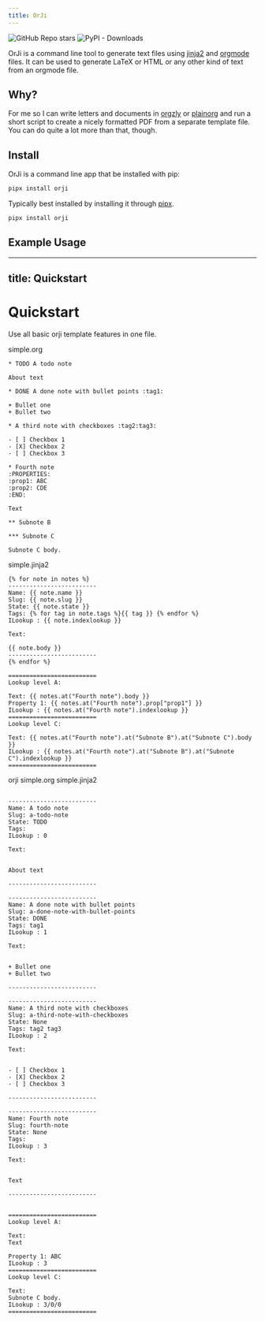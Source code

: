 ```yaml
---
title: OrJi
---
```


<img alt="GitHub Repo stars" src="https://img.shields.io/github/stars/crdoconnor/orji?style=social"> 
<img alt="PyPI - Downloads" src="https://img.shields.io/pypi/dm/orji">


OrJi is a command line tool to generate text files using [jinja2](https://en.wikipedia.org/wiki/Jinja_(template_engine))
and [orgmode](https://en.wikipedia.org/wiki/Org-mode) files. It can be used to generate LaTeX or HTML or any other kind
of text from an orgmode file.

## Why?

For me so I can write letters and documents in [orgzly](https://orgzly.com/) or [plainorg](https://plainorg.com/) and run
a short script to create a nicely formatted PDF from a separate template file.
You can do quite a lot more than that, though.

## Install

OrJi is a command line app that be installed with pip:

```bash
pipx install orji
```

Typically best installed by installing it through
[pipx](https://pypa.github.io/pipx/).

```bash
pipx install orji
```

## Example Usage

---
title: Quickstart
---
# Quickstart

Use all basic orji template features in one file.





simple.org
```
* TODO A todo note

About text

* DONE A done note with bullet points :tag1:

+ Bullet one
+ Bullet two

* A third note with checkboxes :tag2:tag3:

- [ ] Checkbox 1
- [X] Checkbox 2
- [ ] Checkbox 3

* Fourth note
:PROPERTIES:
:prop1: ABC
:prop2: CDE
:END:

Text

** Subnote B

*** Subnote C

Subnote C body.

```


simple.jinja2
```
{% for note in notes %}
-------------------------
Name: {{ note.name }}
Slug: {{ note.slug }}
State: {{ note.state }}
Tags: {% for tag in note.tags %}{{ tag }} {% endfor %}
ILookup : {{ note.indexlookup }}

Text:

{{ note.body }}
-------------------------
{% endfor %}

=========================
Lookup level A:

Text: {{ notes.at("Fourth note").body }}
Property 1: {{ notes.at("Fourth note").prop["prop1"] }}
ILookup : {{ notes.at("Fourth note").indexlookup }}
=========================
Lookup level C:

Text: {{ notes.at("Fourth note").at("Subnote B").at("Subnote C").body }}
ILookup : {{ notes.at("Fourth note").at("Subnote B").at("Subnote C").indexlookup }}
=========================

```




orji simple.org simple.jinja2


```

-------------------------
Name: A todo note
Slug: a-todo-note
State: TODO
Tags: 
ILookup : 0

Text:


About text

-------------------------

-------------------------
Name: A done note with bullet points
Slug: a-done-note-with-bullet-points
State: DONE
Tags: tag1 
ILookup : 1

Text:


+ Bullet one
+ Bullet two

-------------------------

-------------------------
Name: A third note with checkboxes
Slug: a-third-note-with-checkboxes
State: None
Tags: tag2 tag3 
ILookup : 2

Text:


- [ ] Checkbox 1
- [X] Checkbox 2
- [ ] Checkbox 3

-------------------------

-------------------------
Name: Fourth note
Slug: fourth-note
State: None
Tags: 
ILookup : 3

Text:


Text

-------------------------


=========================
Lookup level A:

Text: 
Text

Property 1: ABC
ILookup : 3
=========================
Lookup level C:

Text: 
Subnote C body.
ILookup : 3/0/0
=========================

```

